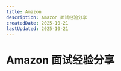 ```yaml
---
title: Amazon
description: Amazon 面试经验分享
createdDate: 2025-10-21
lastUpdated: 2025-10-21
---
```

# Amazon 面试经验分享